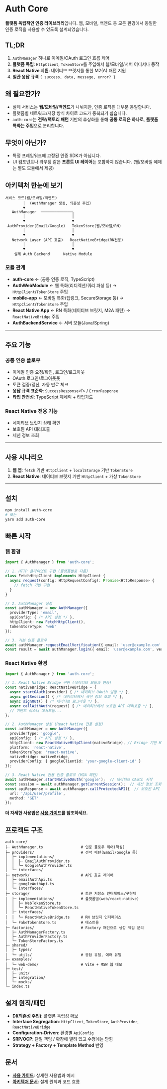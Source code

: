 # Auth Core

**플랫폼 독립적인 인증 라이브러리**입니다. 웹, 모바일, 백엔드 등 모든 환경에서 동일한 인증 로직을 사용할 수 있도록 설계되었습니다.


## TL;DR

1. `AuthManager` 하나로 이메일/OAuth 로그인 흐름 제어
2. **플랫폼 독립**: `HttpClient`, `TokenStore`를 주입해서 웹/모바일/서버 어디서나 동작
3. **React Native 지원**: 네이티브 브릿지를 통한 M2(A) 패턴 지원
4. **일관 응답 규격** `{ success, data, message, error? }`


## 왜 필요한가?

* 실제 서비스는 **웹/모바일/백엔드**가 나뉘지만, 인증 로직은 대부분 동일합니다.
* 플랫폼별 네트워크/저장 방식 차이로 코드가 중복되기 쉽습니다.
* `auth-core`는 **전략/팩토리 패턴** 기반의 추상화를 통해 **공통 로직은 하나로**, **플랫폼 특화는 주입**으로 분리합니다.


## 무엇이 아닌가?

* 특정 프레임워크에 고정된 인증 SDK가 아닙니다.
* UI 컴포넌트나 라우팅 같은 **프론트 UI 레이어**는 포함하지 않습니다. (웹/모바일 예제는 별도 모듈에서 제공)


## 아키텍처 한눈에 보기

```
서비스 코드(웹/모바일/백엔드)
        │  (AuthManager 생성, 의존성 주입)
        ▼
   AuthManager  ──────────────┐
        │                     │
        ▼                     ▼
 AuthProvider(Email/Google)   TokenStore(웹/모바일/RN)
        │                     │
        ▼                     ▼
   Network Layer (API 호출)   ReactNativeBridge(RN전용)
        │                     │
        ▼                     ▼
    실제 Auth Backend      Native Module
```

### 모듈 관계

* **auth-core** ← (공통 인증 로직, TypeScript)
* **AuthWebModule** ← 웹 특화(리디렉션/쿼리 파싱 등) → `HttpClient`/`TokenStore` 주입
* **mobile-app** ← 모바일 특화(딥링크, SecureStorage 등) → `HttpClient`/`TokenStore` 주입
* **React Native App** ← RN 특화(네이티브 브릿지, M2A 패턴) → `ReactNativeBridge` 주입
* **AuthBackendService** ← 서버 모듈(Java/Spring)

---

## 주요 기능

### 공통 인증 플로우
* 이메일 인증 요청/확인, 로그인/로그아웃
* OAuth 로그인/로그아웃웃
* 토큰 검증/갱신, 자동 만료 체크
* **응답 규격 표준화**: `SuccessResponse<T>` / `ErrorResponse`
* **타입 안전성**: TypeScript 제네릭 + 타입가드

### React Native 전용 기능
* 네이티브 브릿지 상태 확인
* 보호된 API 대리호출
* 세션 정보 조회

---

## 사용 시나리오

1. **웹 앱**: `fetch` 기반 `HttpClient` + `localStorage` 기반 `TokenStore`
2. **React Native**: 네이티브 브릿지 기반 `HttpClient` + 가상 `TokenStore`

---

## 설치

```bash
npm install auth-core
# 또는
yarn add auth-core
```


## 빠른 시작

### 웹 환경

```ts
import { AuthManager } from 'auth-core';

// 1. HTTP 클라이언트 구현 (플랫폼별로 다름)
class FetchHttpClient implements HttpClient {
  async request(config: HttpRequestConfig): Promise<HttpResponse> {
    // fetch 기반 구현
  }
}

// 2. AuthManager 생성
const authManager = new AuthManager({
  providerType: 'email',
  apiConfig: { /* API 설정 */ },
  httpClient: new FetchHttpClient(),
  tokenStoreType: 'web'
});

// 3. 기본 인증 플로우
await authManager.requestEmailVerification({ email: 'user@example.com' });
const result = await authManager.login({ email: 'user@example.com', verificationCode: '123456' });
```

### React Native 환경

```ts
import { AuthManager } from 'auth-core';

// 1. React Native Bridge 구현 (네이티브 모듈과 연동)
const nativeBridge: ReactNativeBridge = {
  async startOAuth(provider) { /* 네이티브 OAuth 실행 */ },
  async getSession() { /* 네이티브에서 세션 정보 조회 */ },
  async signOut() { /* 네이티브 로그아웃 */ },
  async callWithAuth(request) { /* 네이티브에서 보호된 API 대리호출 */ },
  // 이벤트 리스너 메서드들...
};

// 2. AuthManager 생성 (React Native 전용 설정)
const authManager = new AuthManager({
  providerType: 'google',
  apiConfig: { /* API 설정 */ },
  httpClient: new ReactNativeHttpClient(nativeBridge), // Bridge 기반 HTTP 클라이언트
  platform: 'react-native',
  tokenStoreType: 'react-native',
  nativeBridge: nativeBridge,
  providerConfig: { googleClientId: 'your-google-client-id' }
});

// 3. React Native 전용 인증 플로우 (M2A 패턴)
await authManager.startNativeOAuth('google');  // 네이티브 OAuth 시작
const session = await authManager.getCurrentSession();  // 세션 정보 조회
const apiResponse = await authManager.callProtectedAPI({  // 보호된 API 대리호출
  url: '/api/user/profile',
  method: 'GET'
});
```

**더 자세한 사용법은 [사용 가이드](docs/USAGE_GUIDE.md)를 참조하세요.**



## 프로젝트 구조

```
auth-core/
├─ AuthManager.ts                 # 인증 플로우 제어(핵심)
├─ providers/                     # 전략 패턴(Email/Google 등)
│  ├─ implementations/
│  │  ├─ EmailAuthProvider.ts
│  │  └─ GoogleAuthProvider.ts
│  └─ interfaces/
├─ network/                       # API 호출 레이어
│  ├─ emailAuthApi.ts
│  ├─ googleAuthApi.ts
│  └─ interfaces/
├─ storage/                       # 토큰 저장소 인터페이스/구현체
│  ├─ implementations/            # 플랫폼별(web/react-native)
│  │  ├─ WebTokenStore.ts
│  │  └─ ReactNativeTokenStore.ts
│  ├─ interfaces/
│  │  └─ ReactNativeBridge.ts     # RN 브릿지 인터페이스
│  └─ FakeTokenStore.ts           # 테스트용
├─ factories/                     # Factory 패턴으로 생성 책임 분리
│  ├─ AuthManagerFactory.ts
│  ├─ AuthProviderFactory.ts
│  └─ TokenStoreFactory.ts
├─ shared/
│  ├─ types/
│  └─ utils/                      # 응답 유틸, 에러 유틸
├─ examples/
│  └─ web-demo/                   # Vite + MSW 웹 데모
├─ test/
│  ├─ unit/
│  ├─ integration/
│  └─ mocks/
└─ index.ts
```


## 설계 원칙/패턴

* **DI(의존성 주입)**: 플랫폼 독립성 확보
* **Interface Segregation**: `HttpClient`, `TokenStore`, `AuthProvider`, `ReactNativeBridge`
* **Configuration-Driven**: 환경별 `ApiConfig`
* **SRP/OCP**: 단일 책임 / 확장에 열려 있고 수정에는 닫힘
* **Strategy + Factory + Template Method** 반영


## 문서

* **[사용 가이드](docs/USAGE_GUIDE.md)**: 상세한 사용법과 예시
* **[아키텍처 문서](docs/ARCHITECTURE.md)**: 설계 원칙과 코드 흐름

